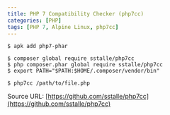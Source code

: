 ```yaml
---
title: PHP 7 Compatibility Checker (php7cc)
categories: [PHP]
tags: [PHP 7, Alpine Linux, php7cc]
---
```


```
$ apk add php7-phar
```

```
$ composer global require sstalle/php7cc
$ php composer.phar global require sstalle/php7cc
$ export PATH="$PATH:$HOME/.composer/vendor/bin"
```

```
$ php7cc /path/to/file.php
```

Source URL: [https://github.com/sstalle/php7cc](https://github.com/sstalle/php7cc)